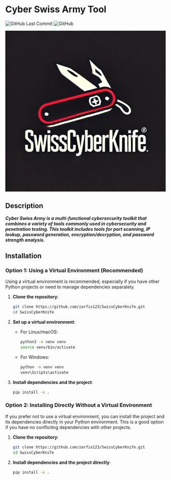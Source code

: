 # Cyber Swiss Army Tool

![GitHub Last Commit](https://img.shields.io/github/last-commit/zarfix123/SwissCyberKnife)
![GitHub](https://shields.io/github/license/zarfix123/SwissCyberKnife)


![Cool Logo hehe](src/images/image.webp)


## Description

***Cyber Swiss Army is a multi-functional cybersecurity toolkit that combines a variety of tools commonly used in cybersecurity and penetration testing. This toolkit includes tools for port scanning, IP lookup, password generation, encryption/decryption, and password strength analysis.***

## Installation

### Option 1: Using a Virtual Environment (Recommended)

Using a virtual environment is recommended, especially if you have other Python projects or need to manage dependencies separately.

1. **Clone the repository**:
    ```bash
    git clone https://github.com/zarfix123/SwissCyberKnife.git
    cd SwissCyberKnife
    ```

2. **Set up a virtual environment**:
    - For Linux/macOS:
      ```bash
      python3 -m venv venv
      source venv/bin/activate
      ```
    - For Windows:
      ```bash
      python -m venv venv
      venv\Scripts\activate
      ```

3. **Install dependencies and the project**:
    ```bash
    pip install -e .
    ```

### Option 2: Installing Directly Without a Virtual Environment

If you prefer not to use a virtual environment, you can install the project and its dependencies directly in your Python environment. This is a good option if you have no conflicting dependencies with other projects.

1. **Clone the repository**:
    ```bash
    git clone https://github.com/zarfix123/SwissCyberKnife.git
    cd SwissCyberKnife
    ```

2. **Install dependencies and the project directly**:
    ```bash
    pip install -e .
    ```
